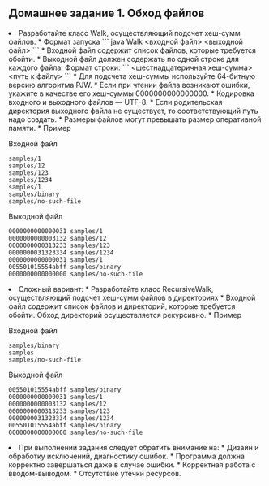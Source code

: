 Домашнее задание 1. Обход файлов
----
<li>Разработайте класс Walk, осуществляющий подсчет хеш-сумм файлов.
 * Формат запуска
   ```
   java Walk <входной файл> <выходной файл>  
   ```
 * Входной файл содержит список файлов, которые требуется обойти.
 * Выходной файл должен содержать по одной строке для каждого файла. Формат строки:
   ```
   <шестнадцатеричная хеш-сумма> <путь к файлу>   
   ```
 * Для подсчета хеш-суммы используйте 64-битную версию алгоритма PJW.
 * Если при чтении файла возникают ошибки, укажите в качестве его хеш-суммы 0000000000000000.
 * Кодировка входного и выходного файлов — UTF-8.
 * Если родительская директория выходного файла не существует, то соответствующий путь надо создать.
 * Размеры файлов могут превышать размер оперативной памяти.
 * Пример

Входной файл

    samples/1
    samples/12
    samples/123
    samples/1234
    samples/1
    samples/binary
    samples/no-such-file
                    
Выходной файл

    0000000000000031 samples/1
    0000000000003132 samples/12
    0000000000313233 samples/123
    0000000031323334 samples/1234
    0000000000000031 samples/1
    005501015554abff samples/binary
    0000000000000000 samples/no-such-file
                    
<li>Сложный вариант:
 * Разработайте класс RecursiveWalk, осуществляющий подсчет хеш-сумм файлов в директориях
 * Входной файл содержит список файлов и директорий, которые требуется обойти. Обход директорий осуществляется рекурсивно.
 * Пример

Входной файл

    samples/binary
    samples
    samples/no-such-file
                    
Выходной файл

    005501015554abff samples/binary
    0000000000000031 samples/1
    0000000000003132 samples/12
    0000000000313233 samples/123
    0000000031323334 samples/1234
    005501015554abff samples/binary
    0000000000000000 samples/no-such-file
                    
<li> При выполнении задания следует обратить внимание на:
 * Дизайн и обработку исключений, диагностику ошибок.
 * Программа должна корректно завершаться даже в случае ошибки.
 * Корректная работа с вводом-выводом.
 * Отсутствие утечки ресурсов.
